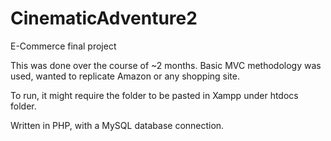 # CinematicAdventure2
E-Commerce final project

This was done over the course of ~2 months.
Basic MVC methodology was used, wanted to replicate Amazon or any shopping site.

To run, it might require the folder to be pasted in Xampp under htdocs folder.

Written in PHP, with a MySQL database connection.
